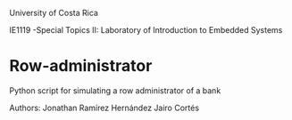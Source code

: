 University of Costa Rica

IE1119 -Special Topics II: Laboratory of Introduction to
Embedded Systems

# Row-administrator
Python script for simulating a row administrator of a bank

Authors:
  Jonathan Ramírez Hernández
  Jairo Cortés
  
  

